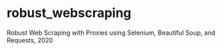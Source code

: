 # robust_webscraping
Robust Web Scraping with Proxies using Selenium, Beautiful Soup, and Requests, 2020
